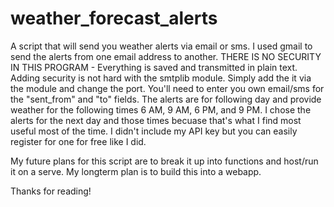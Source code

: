 # weather_forecast_alerts

A script that will send you weather alerts via email or sms. 
I used gmail to send the alerts from one email address to another.
THERE IS NO SECURITY IN THIS PROGRAM - Everything is saved and transmitted in plain text.
Adding security is not hard with the smtplib module. Simply add the it via the module and change the port.
You'll need to enter you own email/sms for the "sent_from" and "to" fields. 
The alerts are for following day and provide weather for the following times 6 AM, 9 AM, 6 PM, and 9 PM.
I chose the alerts for the next day and those times becuase that's what I find most useful most of the time.
I didn't include my API key but you can easily register for one for free like I did.

My future plans for this script are to break it up into functions and host/run it on a serve. 
My longterm plan is to build this into a webapp.

Thanks for reading!
